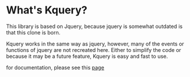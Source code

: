 # What's Kquery?

This library is based on Jquery, because jquery is somewhat outdated is that this clone is born. 

Kquery works in the same way as jquery, however, many of the events or functions of jquery are not recreated here. Either to simplify the code or because it may be a future feature, Kquery is easy and fast to use. 

for documentation, please see this [page](https://github.com/Neyunse/kquery/wiki)
